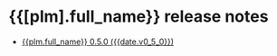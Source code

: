 # {{[plm].full_name}} release notes
   
* [{{plm.full_name}} 0.5.0 ({{date.v0_5_0}})](release-notes/0.5.0.md)